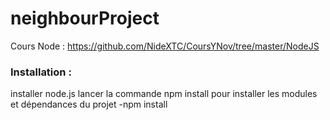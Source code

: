 # neighbourProject

Cours Node : https://github.com/NideXTC/CoursYNov/tree/master/NodeJS

### Installation : 
  installer node.js
  lancer la commande npm install pour installer les modules et dépendances du projet
  -npm install
